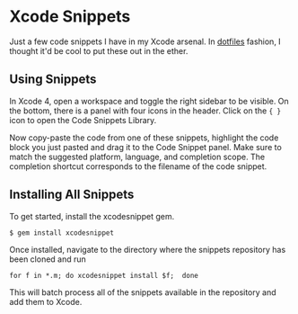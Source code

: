 # Xcode Snippets

Just a few code snippets I have in my Xcode arsenal. In [dotfiles](http://dotfiles.org/) fashion, I thought it'd be cool to put these out in the ether.

## Using Snippets

In Xcode 4, open a workspace and toggle the right sidebar to be visible. On the bottom, there is a panel with four icons in the header. Click on the `{ }` icon to open the Code Snippets Library.

Now copy-paste the code from one of these snippets, highlight the code block you just pasted and drag it to the Code Snippet panel. Make sure to match the suggested platform, language, and completion scope. The completion shortcut corresponds to the filename of the code snippet.

## Installing All Snippets

To get started, install the xcodesnippet gem.

```
$ gem install xcodesnippet
```

Once installed, navigate to the directory where the snippets repository has been cloned and run

```
for f in *.m; do xcodesnippet install $f;  done
```

This will batch process all of the snippets available in the repository and add them to Xcode.

